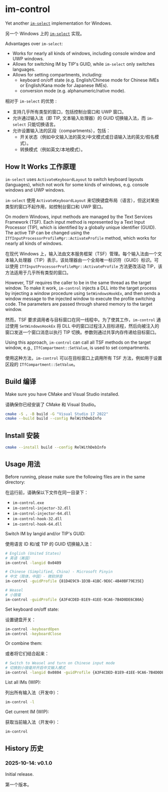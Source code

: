 # im-control

Yet another [`im-select`](https://github.com/daipeihust/im-select) implementation for Windows.

另一个 Windows 上的 [`im-select`](https://github.com/daipeihust/im-select) 实现。

Advantages over `im-select`:

- Works for nearly all kinds of windows, including console window and UWP windows.
- Allows for switching IM by TIP's GUID, while `im-select` only switches languages.
- Allows for setting compartments, including:
  - keyboard on/off state (e.g. English/Chinese mode for Chinese IMEs or English/Kana mode for Japanese IMEs).
  - conversion mode (e.g. alphanumeric/native mode).

相对于 `im-select` 的优势 :

- 支持几乎所有类型的窗口，包括控制台窗口和 UWP 窗口。
- 允许通过输入法（即 TIP, 文本输入处理器）的 GUID 切换输入法，而 `im-select` 只能切换语言。
- 允许设置输入法的区段（compartments），包括：
  - 开关状态（例如中文输入法的英文/中文模式或日语输入法的英文/假名模式）。
  - 转换模式（例如英文/本地模式）。

## How It Works 工作原理

`im-select` uses `ActivateKeyboardLayout` to switch keyboard layouts (languages), which not work for some kinds of windows, e.g. console windows and UWP windows.

`im-select` 使用 `ActivateKeyboardLayout` 来切换键盘布局（语言），但这对某些类型的窗口不起作用，如控制台窗口和 UWP 窗口。

On modern Windows, input methods are managed by the Text Services Framework (TSF). Each input method is represented by a Text Input Processor (TIP), which is identified by a globally unique identifier (GUID). The active TIP can be changed using the `ITfInputProcessorProfileMgr::ActivateProfile` method, which works for nearly all kinds of windows.

在现代 Windows 上，输入法由文本服务框架（TSF）管理。每个输入法由一个文本输入处理器（TIP）表示，该处理器由一个全局唯一标识符（GUID）标识。可以使用 `ITfInputProcessorProfileMgr::ActivateProfile` 方法更改活动 TIP，该方法适用于几乎所有类型的窗口。

However, TSF requires the caller to be in the same thread as the target window. To make it work, `im-control` injects a DLL into the target process by injecting a window procedure using `SetWindowsHookEx`, and then sends a window message to the injected window to execute the profile switching code. The parameters are passed through shared memory to the target window.

然而，TSF 要求调用者与目标窗口在同一线程中。为了使其工作，`im-control` 通过使用 `SetWindowsHookEx` 将 DLL 中的窗口过程注入目标进程，然后向被注入的窗口发送一个窗口消息以执行 TIP 切换。参数则通过共享内存传递给目标窗口。

Using this approach, `im-control` can call all TSF methods on the target window, e.g., `ITfCompartment::SetValue`, is used to set compartments.

使用这种方法，`im-control` 可以在目标窗口上调用所有 TSF 方法，例如用于设置区段的 `ITfCompartment::SetValue`。

## Build 编译

Make sure you have CMake and Visual Studio installed.

请确保你已经安装了 CMake 和 Visual Studio。

```bash
cmake -S . -B build -G "Visual Studio 17 2022"
cmake --build build --config RelWithDebInfo
```

## Install 安装

```bash
cmake --install build --config RelWithDebInfo
```

## Usage 用法

Before running, please make sure the following files are in the same directory:

在运行前，请确保以下文件在同一目录下：

- `im-control.exe`
- `im-control-injector-32.dll`
- `im-control-injector-64.dll`
- `im-control-hook-32.dll`
- `im-control-hook-64.dll`

Switch IM by langid and/or TIP's GUID:

使用语言 ID 和/或 TIP 的 GUID 切换输入法：

```bash
# English (United States)
# 英语（美国）
im-control -langid 0x0409

# Chinese (Simplified, China) - Microsoft Pinyin
# 中文（简体，中国）- 微软拼音
im-control -guidProfile {81D4E9C9-1D3B-41BC-9E6C-4B40BF79E35E}

# Weasel
# 小狼毫
im-control -guidProfile {A3F4CDED-B1E9-41EE-9CA6-7B4D0DE6CB0A}
```

Set keyboard on/off state:

设置键盘开关：

```bash
im-control -keyboardOpen
im-control -keyboardClose
```

Or combine them:

或者将它们结合起来：

```bash
# Switch to Weasel and turn on Chinese input mode
# 切换到小狼毫并开启中文输入模式
im-control -langid 0x0804 -guidProfile {A3F4CDED-B1E9-41EE-9CA6-7B4D0DE6CB0A} -keyboardOpen
```

List all IMs (WIP):

列出所有输入法（开发中）：

```bash
im-control -l
```

Get current IM (WIP):

获取当前输入法（开发中）：

```bash
im-control
```

## History 历史

### 2025-10-14: v0.1.0

Initial release.

第一个版本。
